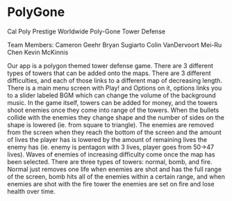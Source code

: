 PolyGone
========

Cal Poly Prestige Worldwide Poly-Gone Tower Defense

Team Members:
Cameron Geehr
Bryan Sugiarto
Colin VanDervoort
Mei-Ru Chen
Kevin McKinnis

Our app is a polygon themed tower defense game. There are 3 different types of towers that can be added onto the maps.
There are 3 different difficulties, and each of those links to a different map of decreasing length. There is a main 
menu screen with Play! and Options on it, options links you to a slider labeled BGM which can change the
volume of the background music. In the game itself, towers can be added for money, and the towers shoot 
enemies once they come into range of the towers. When the bullets collide with the enemies they change shape and the 
number of sides on the shape is lowered (ie. from square to triangle). The enemies are removed from the screen when they
reach the bottom of the screen and the amount of lives the player has is lowered by the amount of remaining lives the
enemy has (ie. enemy is pentagon with 3 lives, player goes from 50->47 lives). Waves of enemies of increasing difficulty 
come once the map has been selected. There are three types of towers: normal, bomb, and fire. Normal just removes one life
when enemies are shot and has the full range of the screen, bomb hits all of the enemies within a certain range, and when 
enemies are shot with the fire tower the enemies are set on fire and lose health over time.
